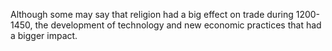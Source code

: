 Although some may say that religion had a big effect on trade during 1200-1450, the development of technology and new economic practices that had a bigger impact.
